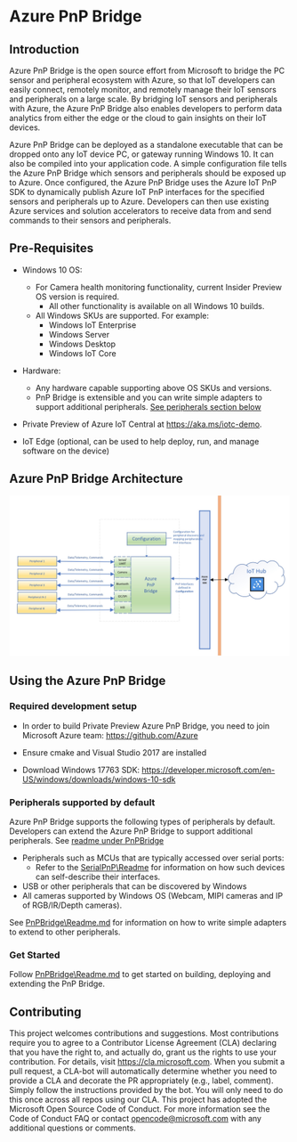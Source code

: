 
# Azure PnP Bridge

## Introduction
Azure PnP Bridge is the open source effort from Microsoft to bridge the PC sensor and peripheral ecosystem with Azure, so that IoT developers can easily connect, remotely monitor, and remotely manage their IoT sensors and peripherals on a large scale. By bridging IoT sensors and peripherals with Azure, the Azure PnP Bridge also enables developers to perform data analytics from either the edge or the cloud to gain insights on their IoT devices.

Azure PnP Bridge can be deployed as a standalone executable that can be dropped onto any IoT device PC, or gateway running Windows 10. It can also be compiled into your application code. A simple configuration file tells the Azure PnP Bridge which sensors and peripherals should be exposed up to Azure. Once configured, the Azure PnP Bridge uses the Azure IoT PnP SDK to dynamically publish Azure IoT PnP interfaces for the specified sensors and peripherals up to Azure. Developers can then use existing Azure services and solution accelerators to receive data from and send commands to their sensors and peripherals. 


## <a id="pre-requisites"></a>Pre-Requisites
- Windows 10 OS:
  - For Camera health monitoring functionality, current Insider Preview OS version is required.
    - All other functionality is available on all Windows 10 builds. 
  - All Windows SKUs are supported. For example:
    - Windows IoT Enterprise
    - Windows Server
    - Windows Desktop
    - Windows IoT Core

- Hardware:
  - Any hardware capable supporting above OS SKUs and versions.
  - PnP Bridge is extensible and you can write simple adapters to support additional peripherals. 
    [See peripherals section below](#peripherals-supported-by-default)

- Private Preview of Azure IoT Central at https://aka.ms/iotc-demo.

- IoT Edge (optional, can be used to help deploy, run, and manage software on the device)

## Azure PnP Bridge Architecture
![Architecture](./PnpBridge/docs/Pictures/AzurePnPBridge.png)

## Using the Azure PnP Bridge

### Required development setup
- In order to build Private Preview Azure PnP Bridge, you need to join Microsoft Azure team: https://github.com/Azure

- Ensure cmake and Visual Studio 2017 are installed

- Download Windows 17763 SDK: https://developer.microsoft.com/en-US/windows/downloads/windows-10-sdk

### Peripherals supported by default

Azure PnP Bridge supports the following types of peripherals by default. Developers can extend the Azure PnP Bridge to support additional peripherals. See [readme under PnPBridge](./PnpBridge/ReadMe.md)
- Peripherals such as MCUs that are typically accessed over serial ports:
    - Refer to the [SerialPnP\Readme](./SerialPnP/Readme.md) for information on how such devices can self-describe their interfaces.
- USB or other peripherals that can be discovered by Windows
- All cameras supported by Windows OS (Webcam, MIPI cameras and IP of RGB/IR/Depth cameras).

See [PnPBridge\Readme.md](./PnpBridge/ReadMe.md) for information on how to write simple adapters to extend to other peripherals.

### Get Started

Follow [PnPBridge\Readme.md](./PnpBridge/ReadMe.md) to get started on building, deploying and extending the PnP Bridge.


## Contributing
This project welcomes contributions and suggestions. Most contributions require you to agree to a Contributor License Agreement (CLA) declaring that you have the right to, and actually do, grant us the rights to use your contribution. For details, visit https://cla.microsoft.com. When you submit a pull request, a CLA-bot will automatically determine whether you need to provide a CLA and decorate the PR appropriately (e.g., label, comment). Simply follow the instructions provided by the bot. You will only need to do this once across all repos using our CLA. This project has adopted the Microsoft Open Source Code of Conduct. For more information see the Code of Conduct FAQ or contact opencode@microsoft.com with any additional questions or comments.
